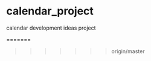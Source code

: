 calendar_project
================

calendar development ideas project


=======
>>>>>>> origin/master
